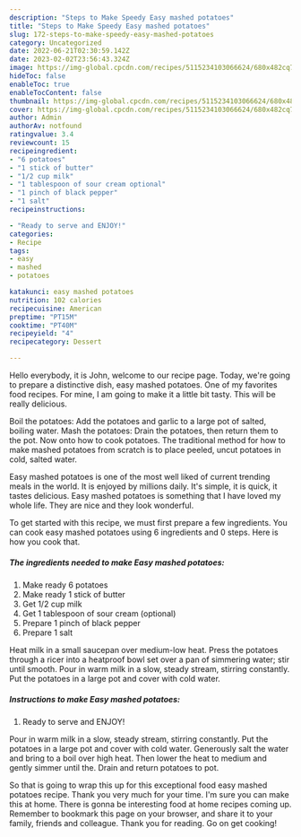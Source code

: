 ```yaml
---
description: "Steps to Make Speedy Easy mashed potatoes"
title: "Steps to Make Speedy Easy mashed potatoes"
slug: 172-steps-to-make-speedy-easy-mashed-potatoes
category: Uncategorized
date: 2022-06-21T02:30:59.142Z
date: 2023-02-02T23:56:43.324Z
image: https://img-global.cpcdn.com/recipes/5115234103066624/680x482cq70/easy-mashed-potatoes-recipe-main-photo.jpg
hideToc: false
enableToc: true
enableTocContent: false
thumbnail: https://img-global.cpcdn.com/recipes/5115234103066624/680x482cq70/easy-mashed-potatoes-recipe-main-photo.jpg
cover: https://img-global.cpcdn.com/recipes/5115234103066624/680x482cq70/easy-mashed-potatoes-recipe-main-photo.jpg
author: Admin
authorAv: notfound
ratingvalue: 3.4
reviewcount: 15
recipeingredient:
- "6 potatoes"
- "1 stick of butter"
- "1/2 cup milk"
- "1 tablespoon of sour cream optional"
- "1 pinch of black pepper"
- "1 salt"
recipeinstructions:

- "Ready to serve and ENJOY!"
categories:
- Recipe
tags:
- easy
- mashed
- potatoes

katakunci: easy mashed potatoes 
nutrition: 102 calories
recipecuisine: American
preptime: "PT15M"
cooktime: "PT40M"
recipeyield: "4"
recipecategory: Dessert

---
```



Hello everybody, it is John, welcome to our recipe page. Today, we're going to prepare a distinctive dish, easy mashed potatoes. One of my favorites food recipes. For mine, I am going to make it a little bit tasty. This will be really delicious.

Boil the potatoes: Add the potatoes and garlic to a large pot of salted, boiling water. Mash the potatoes: Drain the potatoes, then return them to the pot. Now onto how to cook potatoes. The traditional method for how to make mashed potatoes from scratch is to place peeled, uncut potatoes in cold, salted water.

Easy mashed potatoes is one of the most well liked of current trending meals in the world. It is enjoyed by millions daily. It's simple, it is quick, it tastes delicious. Easy mashed potatoes is something that I have loved my whole life. They are nice and they look wonderful.


To get started with this recipe, we must first prepare a few ingredients. You can cook easy mashed potatoes using 6 ingredients and 0 steps. Here is how you cook that.

<!--inarticleads1-->

##### The ingredients needed to make Easy mashed potatoes:

1. Make ready 6 potatoes
1. Make ready 1 stick of butter
1. Get 1/2 cup milk
1. Get 1 tablespoon of sour cream (optional)
1. Prepare 1 pinch of black pepper
1. Prepare 1 salt


Heat milk in a small saucepan over medium-low heat. Press the potatoes through a ricer into a heatproof bowl set over a pan of simmering water; stir until smooth. Pour in warm milk in a slow, steady stream, stirring constantly. Put the potatoes in a large pot and cover with cold water. 

<!--inarticleads2-->

##### Instructions to make Easy mashed potatoes:


1. Ready to serve and ENJOY!

Pour in warm milk in a slow, steady stream, stirring constantly. Put the potatoes in a large pot and cover with cold water. Generously salt the water and bring to a boil over high heat. Then lower the heat to medium and gently simmer until the. Drain and return potatoes to pot. 

So that is going to wrap this up for this exceptional food easy mashed potatoes recipe. Thank you very much for your time. I'm sure you can make this at home. There is gonna be interesting food at home recipes coming up. Remember to bookmark this page on your browser, and share it to your family, friends and colleague. Thank you for reading. Go on get cooking!
